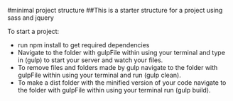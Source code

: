 #minimal project structure
##This is a starter structure for a project using sass and jquery

To start a project:

 - run npm install to get required dependencies 
 - Navigate to the folder with gulpFile within using your terminal and type in (gulp) to start 
your server and watch your files.
 - To remove files and folders made by gulp navigate to the folder with gulpFile within using your terminal and run (gulp clean).
 - To make a dist folder with the minified version of your code navigate to the folder with gulpFile within using
your terminal run (gulp build).